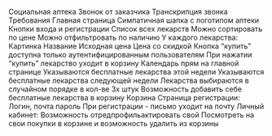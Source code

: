 Социальная аптека
Звонок от заказчика
Транскрипция звонка
Требования
Главная страница
Симпатичная шапка с логотипом аптеки
Кнопки входа и регистрации
Список всех лекарств
Можно сортировать по цене
Можно отфильтровать по наличию
У каждого лекарства:
Картинка
Название
Исходная цена
Цена со скидкой
Кнопка “купить” доступна только аутентифицированным пользователям
При нажатии “купить” лекарство уходит в корзину
Календарь прям на главной странице
Указываются бесплатные лекарства этой недели
Указываются бесплатные лекарства следующей недели
Лекарства выбираются в случайном порядке в кол-ве 3х штук
Возможность добавить себе бесплатные лекарства в корзину
Корзина
Страница регистрации:
Логин, почта пароль
При регистрации - письмо уходит на почту
Личный кабинет:
Возможность отредпрофильактировать свой 
Посмотреть на свои покупки в корзине и возможность удалить из корзины
